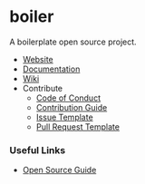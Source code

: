 # boiler
A boilerplate open source project.

- [Website](https://aronanda.github.io/boiler)
- [Documentation](https://aronanda.github.io/boiler/docs)
- [Wiki](https://github.com/aronanda/boiler/wiki)
- Contribute
  + [Code of Conduct](./.github/CODE_OF_CONDUCT.md)
  + [Contribution Guide](./.github/CONTRIBUTING.md)
  + [Issue Template](./.github/ISSUE_TEMPLATE.md)
  + [Pull Request Template](./.github/PULL_REQUEST_TEMPLATE.md)

### Useful Links

- [Open Source Guide](https://opensource.guide/starting-a-project)
